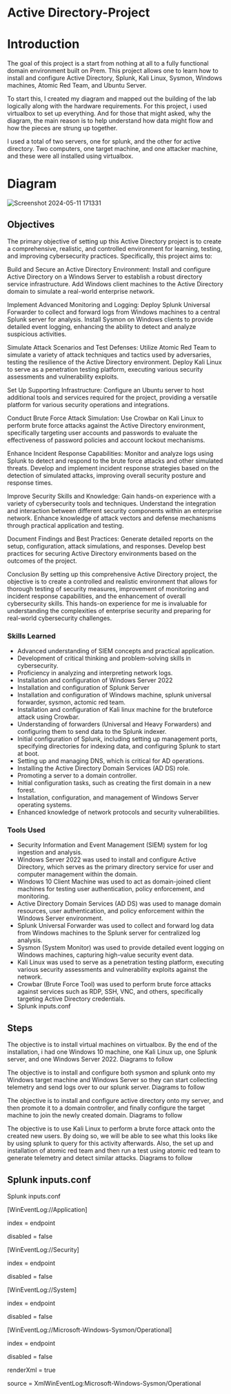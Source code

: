 # Active Directory-Project

# Introduction
 
The goal of this project is a start from nothing at all to a fully functional domain environment built on Prem. 
This project allows one to learn how to install and configure Active Directory, Splunk, Kali Linux, Sysmon, Windows machines, 
Atomic Red Team,  and Ubuntu Server.

To start this, I created my diagram and mapped out the building of  the lab logically along with the hardware requirements.
For this project, i used virtualbox to set up everything.
And for those that might asked, why the diagram, the main reason is to help understand how data might flow and how the pieces are strung up together. 

I used a total of two servers, one for splunk, and the other for active directory. Two computers, one target machine, and one attacker machine, and these were all installed using virtualbox. 

# Diagram
![Screenshot 2024-05-11 171331](https://github.com/viponpoint/ActiveDirectory-Project/assets/138403216/22837d67-26a9-40c8-95cf-09aa97858300)

## Objectives
The primary objective of setting up this Active Directory project is to create a comprehensive, realistic, and controlled environment for learning, testing, and improving cybersecurity practices. Specifically, this project aims to:

Build and Secure an Active Directory Environment:
Install and configure Active Directory on a Windows Server to establish a robust directory service infrastructure.
Add Windows client machines to the Active Directory domain to simulate a real-world enterprise network.

Implement Advanced Monitoring and Logging:
Deploy Splunk Universal Forwarder to collect and forward logs from Windows machines to a central Splunk server for analysis.
Install Sysmon on Windows clients to provide detailed event logging, enhancing the ability to detect and analyze suspicious activities.

Simulate Attack Scenarios and Test Defenses:
Utilize Atomic Red Team to simulate a variety of attack techniques and tactics used by adversaries, testing the resilience of the Active Directory environment.
Deploy Kali Linux to serve as a penetration testing platform, executing various security assessments and vulnerability exploits.

Set Up Supporting Infrastructure:
Configure an Ubuntu server to host additional tools and services required for the project, providing a versatile platform for various security operations and integrations.

Conduct Brute Force Attack Simulation:
Use Crowbar on Kali Linux to perform brute force attacks against the Active Directory environment, specifically targeting user accounts and passwords to evaluate the effectiveness of password policies and account lockout mechanisms.

Enhance Incident Response Capabilities:
Monitor and analyze logs using Splunk to detect and respond to the brute force attacks and other simulated threats.
Develop and implement incident response strategies based on the detection of simulated attacks, improving overall security posture and response times.

Improve Security Skills and Knowledge:
Gain hands-on experience with a variety of cybersecurity tools and techniques.
Understand the integration and interaction between different security components within an enterprise network.
Enhance knowledge of attack vectors and defense mechanisms through practical application and testing.

Document Findings and Best Practices:
Generate detailed reports on the setup, configuration, attack simulations, and responses.
Develop best practices for securing Active Directory environments based on the outcomes of the project.

Conclusion
By setting up this comprehensive Active Directory project, the objective is to create a controlled and realistic environment that allows for thorough testing of security measures, improvement of monitoring and incident response capabilities, and the enhancement of overall cybersecurity skills. This hands-on experience for me is invaluable for understanding the complexities of enterprise security and preparing for real-world cybersecurity challenges.

### Skills Learned

- Advanced understanding of SIEM concepts and practical application.
- Development of critical thinking and problem-solving skills in cybersecurity.
- Proficiency in analyzing and interpreting network logs.
- Installation and configuration of Windows Server 2022
- Installation and configuration of Splunk Server
- Installation and configuration of Windows machine, splunk universal forwarder, sysmon, actomic red team. 
- Installation and configuration of Kali linux machine for the bruteforce attack using Crowbar.
- Understanding of forwarders (Universal and Heavy Forwarders) and configuring them to send data to the Splunk indexer.
- Initial configuration of Splunk, including setting up management ports, specifying directories for indexing data, and configuring Splunk to start at boot.
- Setting up and managing DNS, which is critical for AD operations.
- Installing the Active Directory Domain Services (AD DS) role.
- Promoting a server to a domain controller.
- Initial configuration tasks, such as creating the first domain in a new forest.
- Installation, configuration, and management of Windows Server operating systems.
- Enhanced knowledge of network protocols and security vulnerabilities.


### Tools Used
- Security Information and Event Management (SIEM) system for log ingestion and analysis.
- Windows Server 2022 was used to install and configure Active Directory, which serves as the primary directory service for user and computer management within the domain.
- Windows 10 Client Machine was used to act as domain-joined client machines for testing user authentication, policy enforcement, and monitoring.
- Active Directory Domain Services (AD DS) was used to manage domain resources, user authentication, and policy enforcement within the Windows Server environment.
- Splunk Universal Forwarder was used to collect and forward log data from Windows machines to the Splunk server for centralized log analysis.
- Sysmon (System Monitor) was used to provide detailed event logging on Windows machines, capturing high-value security event data.
- Kali Linux was used to serve as a penetration testing platform, executing various security assessments and vulnerability exploits against the network.
- Crowbar (Brute Force Tool) was used to perform brute force attacks against services such as RDP, SSH, VNC, and others, specifically targeting Active Directory credentials.
- Splunk inputs.conf
  
## Steps
The objective is to install virtual machines on virtualbox. By the end of the installation, i had one Windows 10 machine, one Kali Linux up, one Splunk server, and one Windows Server 2022. Diagrams to follow


The objective is to install and configure both sysmon and splunk onto my Windows target machine and Windows Server so they can start collecting telemetry and send logs over to our splunk server. Diagrams to follow


The objective is to install and configure active directory onto my server, and then promote it to a domain controller, and finally configure the target machine to join the newly created domain. Diagrams to follow


The objective is to use Kali Linux to perform a brute force attack onto the created new users. By doing so, we will be able to see what this looks like by using splunk to query for this activity afterwards. Also, the set up and installation of atomic red team and then run a test using atomic red team to generate telemetry and detect similar attacks.
Diagrams to follow


## Splunk inputs.conf
Splunk inputs.conf

[WinEventLog://Application]

index = endpoint

disabled = false

[WinEventLog://Security]

index = endpoint

disabled = false

[WinEventLog://System]

index = endpoint

disabled = false

[WinEventLog://Microsoft-Windows-Sysmon/Operational]

index = endpoint

disabled = false

renderXml = true

source = XmlWinEventLog:Microsoft-Windows-Sysmon/Operational

